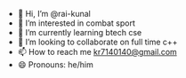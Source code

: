 - 👋 Hi, I’m @rai-kunal
- 👀 I’m interested in combat sport
- 🌱 I’m currently learning btech cse
- 💞️ I’m looking to collaborate on full time c++
- 📫 How to reach me kr7140140@gmail.com
- 😄 Pronouns: he/him
<!---
rai-kunal/rai-kunal is a ✨ special ✨ repository because its `README.md` (this file) appears on your GitHub profile.
You can click the Preview link to take a look at your changes.
--->
